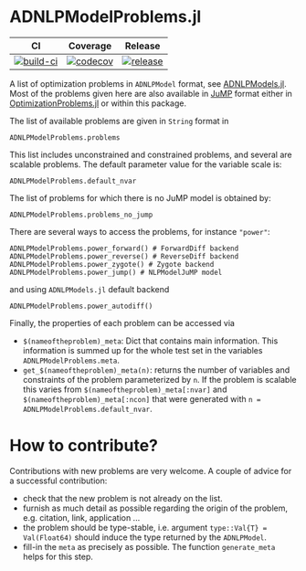 # ADNLPModelProblems.jl

<!---
| **Documentation** | **CI** | **Coverage** | **Release** | **DOI** |
|:-----------------:|:------:|:------------:|:-----------:|:-------:|
| [![docs-stable][docs-stable-img]][docs-stable-url] [![docs-dev][docs-dev-img]][docs-dev-url] | [![build-ci][build-ci-img]][build-ci-url] | [![codecov][codecov-img]][codecov-url] | [![release][release-img]][release-url] | [![doi][doi-img]][doi-url] |
--->
| **CI** | **Coverage** | **Release** |
|:------:|:------------:|:-----------:|
| [![build-ci][build-ci-img]][build-ci-url] | [![codecov][codecov-img]][codecov-url] | [![release][release-img]][release-url] |

<!---[docs-stable-img]: https://img.shields.io/badge/docs-stable-blue.svg--->
<!---[docs-stable-url]: https://JuliaSmoothOptimizers.github.io/ADNLPModelProblems.jl/stable--->
<!---[docs-dev-img]: https://img.shields.io/badge/docs-dev-purple.svg--->
<!---[docs-dev-url]: https://JuliaSmoothOptimizers.github.io/ADNLPModelProblems.jl/dev--->
[build-ci-img]: https://github.com/tmigot/ADNLPModelProblems.jl/workflows/CI/badge.svg?branch=main
[build-ci-url]: https://github.com/tmigot/ADNLPModelProblems.jl/actions
[codecov-img]: https://codecov.io/gh/tmigot/ADNLPModelProblems.jl/branch/main/graph/badge.svg
[codecov-url]: https://codecov.io/gh/tmigot/ADNLPModelProblems.jl
<!---[release-img]: https://img.shields.io/github/v/release/JuliaSmoothOptimizers/ADNLPModelProblems.jl.svg?style=flat-square--->
<!---[release-url]: https://github.com/JuliaSmoothOptimizers/ADNLPModelProblems.jl/releases--->
[release-img]: https://www.repostatus.org/badges/latest/wip.svg
[release-url]: https://www.repostatus.org/#wip
<!---[doi-img]: https://zenodo.org/badge/DOI/10.5281/zenodo.5056629.svg--->
<!---[doi-url]: https://doi.org/10.5281/zenodo.5056629--->

A list of optimization problems in `ADNLPModel` format, see [ADNLPModels.jl](https://github.com/JuliaSmoothOptimizers/ADNLPModels.jl). Most of the problems given here are also available in [JuMP](https://jump.dev/JuMP.jl/stable/) format either in [OptimizationProblems.jl](https://github.com/JuliaSmoothOptimizers/OptimizationProblems.jl/) or within this package.

The list of available problems are given in `String` format in
```
ADNLPModelProblems.problems
```
This list includes unconstrained and constrained problems, and several are scalable problems. The default parameter value for the variable scale is:
```
ADNLPModelProblems.default_nvar
```
The list of problems for which there is no JuMP model is obtained by:
```
ADNLPModelProblems.problems_no_jump
```

There are several ways to access the problems, for instance `"power"`:
```
ADNLPModelProblems.power_forward() # ForwardDiff backend
ADNLPModelProblems.power_reverse() # ReverseDiff backend
ADNLPModelProblems.power_zygote() # Zygote backend
ADNLPModelProblems.power_jump() # NLPModelJuMP model
```
and using `ADNLPModels.jl` default backend
```
ADNLPModelProblems.power_autodiff()
```

Finally, the properties of each problem can be accessed via
- `$(nameoftheproblem)_meta`: Dict that contains main information. This information is summed up for the whole test set in the variables `ADNLPModelProblems.meta`.
- `get_$(nameoftheproblem)_meta(n)`: returns the number of variables and constraints of the problem parameterized by `n`. 
If the problem is scalable this varies from `$(nameoftheproblem)_meta[:nvar]` and `$(nameoftheproblem)_meta[:ncon]` that were generated with `n = ADNLPModelProblems.default_nvar`.

# How to contribute?

Contributions with new problems are very welcome. A couple of advice for a successful contribution:
- check that the new problem is not already on the list.
- furnish as much detail as possible regarding the origin of the problem, e.g. citation, link, application ...
- the problem should be type-stable, i.e. argument `type::Val{T} = Val(Float64)` should induce the type returned by the `ADNLPModel`.
- fill-in the `meta` as precisely as possible. The function `generate_meta` helps for this step.
